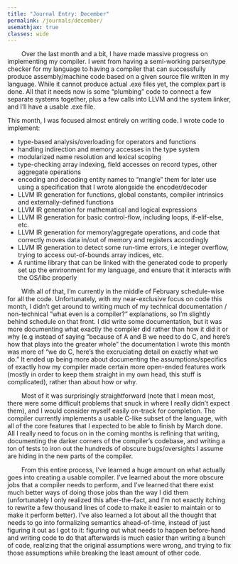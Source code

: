 ```yaml
---
title: "Journal Entry: December"
permalink: /journals/december/
usemathjax: true
classes: wide
---
```


&nbsp;&nbsp;&nbsp;&nbsp;&nbsp;&nbsp;&nbsp;&nbsp;Over the last month and a bit, I have made massive progress on implementing my compiler. I went from having a semi-working parser/type checker for my language to having a compiler that can successfully produce assembly/machine code based on a given source file written in my language. While it cannot produce actual .exe files yet, the complex part is done. All that it needs now is some “plumbing” code to connect a few separate systems together, plus a few calls into LLVM and the system linker, and I’ll have a usable .exe file. 

This month, I was focused almost entirely on writing code. I wrote code to implement: 
- type-based analysis/overloading for operators and functions 
- handling indirection and memory accesses in the type system
- modularized name resolution and lexical scoping 
- type-checking array indexing, field accesses on record types, other aggregate operations
- encoding and decoding entity names to “mangle” them for later use using a specification that I wrote alongside the encoder/decoder
- LLVM IR generation for functions, global constants, compiler intrinsics and externally-defined functions
- LLVM IR generation for mathematical and logical expressions
- LLVM IR generation for basic control-flow, including loops, if-elif-else, etc.
- LLVM IR generation for memory/aggregate operations, and code that correctly moves data in/out of memory and registers accordingly 
- LLVM IR generation to detect some run-time errors, i.e integer overflow, trying to access out-of-bounds array indices, etc.
- A runtime library that can be linked with the generated code to properly set up the environment for my language, and ensure that it interacts with the OS/libc properly
  
&nbsp;&nbsp;&nbsp;&nbsp;&nbsp;&nbsp;&nbsp;&nbsp;With all of that, I’m currently in the middle of February schedule-wise for all the code. Unfortunately, with my near-exclusive focus on code this month, I didn’t get around to writing much of my technical documentation / non-technical “what even is a compiler?” explanations, so I’m slightly behind schedule on that front. I did write some documentation, but it was more documenting what exactly the compiler did rather than how it did it or why (e.g instead of saying “because of A and B we need to do C, and here’s how that plays into the greater whole” the documentation I wrote this month was more of “we do C, here’s the excruciating detail on exactly what we do.” It ended up being more about documenting the assumptions/specifics of exactly how my compiler made certain more open-ended features work (mostly in order to keep them straight in my own head, this stuff is complicated), rather than about how or why. 

&nbsp;&nbsp;&nbsp;&nbsp;&nbsp;&nbsp;&nbsp;&nbsp;Most of it was surprisingly straightforward (note that I mean most, there were some difficult problems that snuck in where I really didn’t expect them), and I would consider myself easily on-track for completion. The compiler currently implements a usable C-like subset of the language, with all of the core features that I expected to be able to finish by March done. All I really need to focus on in the coming months is refining that writing, documenting the darker corners of the compiler’s codebase, and writing a ton of tests to iron out the hundreds of obscure bugs/oversights I assume are hiding in the new parts of the compiler. 

&nbsp;&nbsp;&nbsp;&nbsp;&nbsp;&nbsp;&nbsp;&nbsp;From this entire process, I’ve learned a huge amount on what actually goes into creating a usable compiler. I’ve learned about the more obscure jobs that a compiler needs to perform, and I’ve learned that there exist much better ways of doing those jobs than the way I did them (unfortunately I only realized this after-the-fact, and I’m not exactly itching to rewrite a few thousand lines of code to make it easier to maintain or to make it perform better). I’ve also learned a lot about all the thought that needs to go into formalizing semantics ahead-of-time, instead of just figuring it out as I got to it: figuring out what needs to happen before-hand and writing code to do that afterwards is much easier than writing a bunch of code, realizing that the original assumptions were wrong, and trying to fix those assumptions while breaking the least amount of other code. 